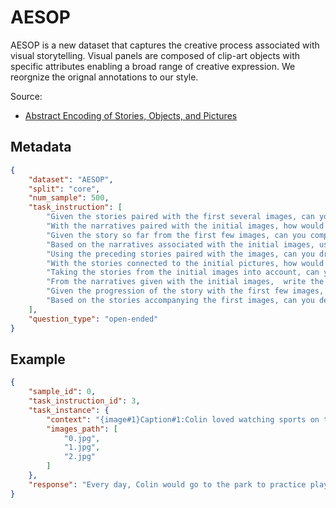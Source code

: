 # AESOP

AESOP is a new dataset that captures the creative process associated with visual storytelling. Visual panels are composed of clip-art objects with specific attributes enabling a broad range of creative expression. We reorgnize the orignal annotations to our style.

Source: 
- [Abstract Encoding of Stories, Objects, and Pictures](https://ieeexplore.ieee.org/document/9710625)
## Metadata

```json
{
    "dataset": "AESOP",
    "split": "core",
    "num_sample": 500,
    "task_instruction": [
        "Given the stories paired with the first several images, can you finish the story based on the last image?",
        "With the narratives paired with the initial images, how would you conclude the story using the last picture?",
        "Given the story so far from the first few images, can you complete the tale considering the final image?",
        "Based on the narratives associated with the initial images, use the final picture to bring the story to a close.",
        "Using the preceding stories paired with the images, can you draft the ending with reference to the last image?",
        "With the stories connected to the initial pictures, how would you write the climax based on the last picture?",
        "Taking the stories from the initial images into account, can you conclude the story using the elements of the final image?",
        "From the narratives given with the initial images,  write the conclusion using the final image",
        "Given the progression of the story with the first few images, can you write a fitting end considering the last image?",
        "Based on the stories accompanying the first images, can you devise a conclusion for the story that incorporates the last image?"
    ],
    "question_type": "open-ended"
}
```

## Example

```json
{
    "sample_id": 0,
    "task_instruction_id": 3,
    "task_instance": {
        "context": "{image#1}Caption#1:Colin loved watching sports on the TV. He loved watching the various soccer clubs of the Major League soccer play. He wished he could learn how to play soccer and be a star.{image#2}Caption#2:One day, his dad, Jared who was also an avid soccer fan brought home a soccer ball. Colin was very excited. He mused about the opportunity of learning how to play soccer.{image#3}Caption#3:",
        "images_path": [
            "0.jpg",
            "1.jpg",
            "2.jpg"
        ]
    },
    "response": "Every day, Colin would go to the park to practice playing soccer with his friends, Bobby and Lizzy, and have fun until he became very good at playing soccer."
}
```

